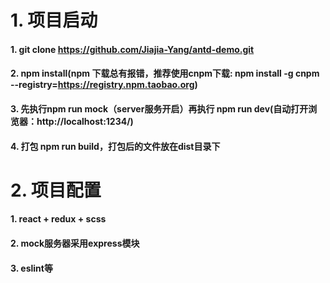 # 1. 项目启动
#### 1. git clone https://github.com/Jiajia-Yang/antd-demo.git
#### 2. npm install(npm 下载总有报错，推荐使用cnpm下载: npm install -g cnpm --registry=https://registry.npm.taobao.org)  
#### 3. 先执行npm run mock（server服务开启）再执行 npm run dev(自动打开浏览器：http://localhost:1234/)


#### 4. 打包 npm run build，打包后的文件放在dist目录下




# 2. 项目配置
  #### 1. react + redux + scss
  #### 2. mock服务器采用express模块
  #### 3. eslint等
  



